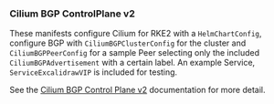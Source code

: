 ### Cilium BGP ControlPlane v2

These manifests configure Cilium for RKE2 with a `HelmChartConfig`, configure BGP with `CiliumBGPClusterConfig` for the cluster and `CiliumBGPPeerConfig` for a sample Peer selecting only the included `CiliumBGPAdvertisement` with a certain label.  An example Service, `ServiceExcalidrawVIP` is included for testing.

See the [Cilium BGP Control Plane v2](https://docs.cilium.io/en/latest/network/bgp-control-plane/bgp-control-plane-v2/) documentation for more detail.


